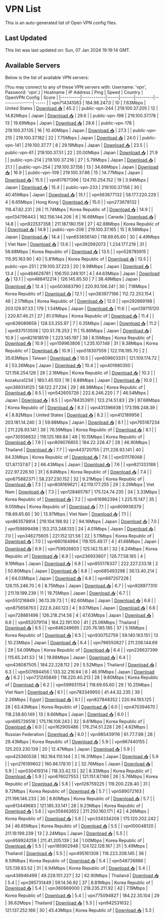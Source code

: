 # VPN List

This is an auto-generated list of Open VPN config files.

## Last Updated

This list was last updated on: Sun, 07 Jan 2024 19:19:14 GMT.

## Available Servers

Below is the list of available VPN servers:

(You may connect to any of these VPN servers with: Username: 'vpn', Password: 'vpn'.)
| Hostname | IP Address | Ping | Speed | Country | OpenVPN Config | Score |
|----------|------------|------|-------|---------|----------------| ----- |
| vpn714341063 | 184.98.247.0 | 10 | 7.63Mbps | United States | [Download 📥](./configs/server_0_US.ovpn) | 45.2 |
| public-vpn-244 | 219.100.37.205 | 12 | 14.82Mbps | Japan | [Download 📥](./configs/server_1_JP.ovpn) | 29.6 |
| public-vpn-198 | 219.100.37.178 | 13 | 19.69Mbps | Japan | [Download 📥](./configs/server_2_JP.ovpn) | 28.6 |
| public-vpn-178 | 219.100.37.135 | 16 | 10.40Mbps | Japan | [Download 📥](./configs/server_3_JP.ovpn) | 27.3 |
| public-vpn-215 | 219.100.37.182 | 22 | 7.75Mbps | Japan | [Download 📥](./configs/server_4_JP.ovpn) | 24.0 |
| public-vpn-141 | 219.100.37.77 | 8 | 29.19Mbps | Japan | [Download 📥](./configs/server_5_JP.ovpn) | 23.5 |
| public-vpn-61 | 219.100.37.51 | 22 | 20.00Mbps | Japan | [Download 📥](./configs/server_6_JP.ovpn) | 21.9 |
| public-vpn-214 | 219.100.37.216 | 27 | 5.79Mbps | Japan | [Download 📥](./configs/server_7_JP.ovpn) | 21.1 |
| public-vpn-254 | 219.100.37.158 | 13 | 34.66Mbps | Japan | [Download 📥](./configs/server_8_JP.ovpn) | 16.9 |
| public-vpn-109 | 219.100.37.86 | 15 | 14.77Mbps | Japan | [Download 📥](./configs/server_9_JP.ovpn) | 15.5 |
| vpn817671396 | 124.110.254.152 | 19 | 3.94Mbps | Japan | [Download 📥](./configs/server_10_JP.ovpn) | 15.4 |
| public-vpn-233 | 219.100.37.156 | 30 | 40.45Mbps | Japan | [Download 📥](./configs/server_11_JP.ovpn) | 15.1 |
| vpn563877132 | 58.177.220.229 | 4 | 6.65Mbps | Hong Kong | [Download 📥](./configs/server_12_HK.ovpn) | 15.0 |
| vpn273678132 | 118.47.82.231 | 26 | 11.74Mbps | Korea Republic of | [Download 📥](./configs/server_13_KR.ovpn) | 14.9 |
| vpn134796443 | 162.156.144.206 | 6 | 16.68Mbps | Canada | [Download 📥](./configs/server_14_CA.ovpn) | 14.8 |
| vpn922537358 | 211.187.180.159 | 27 | 42.88Mbps | Korea Republic of | [Download 📥](./configs/server_15_KR.ovpn) | 14.8 |
| public-vpn-206 | 219.100.37.165 | 15 | 8.58Mbps | Japan | [Download 📥](./configs/server_16_JP.ovpn) | 14.4 |
| vpn653656140 | 118.69.65.60 | 30 | 4.49Mbps | Viet Nam | [Download 📥](./configs/server_17_VN.ovpn) | 13.6 |
| vpn392992073 | 1.234.177.219 | 31 | 56.68Mbps | Korea Republic of | [Download 📥](./configs/server_18_KR.ovpn) | 13.5 |
| vpn528785915 | 115.95.163.90 | 40 | 5.81Mbps | Korea Republic of | [Download 📥](./configs/server_19_KR.ovpn) | 13.5 |
| public-vpn-251 | 219.100.37.223 | 20 | 9.98Mbps | Japan | [Download 📥](./configs/server_20_JP.ovpn) | 13.4 |
| vpn484628781 | 106.150.249.101 | 4 | 44.63Mbps | Japan | [Download 📥](./configs/server_21_JP.ovpn) | 13.1 |
| vpn488412214 | 126.145.85.50 | 7 | 38.49Mbps | Japan | [Download 📥](./configs/server_22_JP.ovpn) | 12.4 |
| vpn503683790 | 220.93.106.241 | 30 | 7.18Mbps | Korea Republic of | [Download 📥](./configs/server_23_KR.ovpn) | 12.1 |
| vpn383977186 | 112.72.253.154 | 48 | 2.17Mbps | Korea Republic of | [Download 📥](./configs/server_24_KR.ovpn) | 12.0 |
| vpn292869198 | 203.129.97.33 | 179 | 1.54Mbps | Japan | [Download 📥](./configs/server_25_JP.ovpn) | 11.6 |
| vpn139715120 | 220.87.46.21 | 27 | 81.01Mbps | Korea Republic of | [Download 📥](./configs/server_26_KR.ovpn) | 11.4 |
| vpn639089658 | 128.53.255.97 | 7 | 0.35Mbps | Japan | [Download 📥](./configs/server_27_JP.ovpn) | 11.2 |
| vpn937513508 | 120.51.78.253 | 11 | 15.86Mbps | Japan | [Download 📥](./configs/server_28_JP.ovpn) | 10.9 |
| vpn821618519 | 1.223.145.197 | 38 | 8.15Mbps | Korea Republic of | [Download 📥](./configs/server_29_KR.ovpn) | 10.9 |
| vpn159963806 | 1.235.107.148 | 31 | 9.38Mbps | Korea Republic of | [Download 📥](./configs/server_30_KR.ovpn) | 10.9 |
| vpn518307559 | 122.116.195.70 | 2 | 35.63Mbps | Taiwan | [Download 📥](./configs/server_31_TW.ovpn) | 10.5 |
| vpn609603331 | 121.109.174.72 | 4 | 53.26Mbps | Japan | [Download 📥](./configs/server_32_JP.ovpn) | 10.4 |
| vpn401980350 | 121.158.254.126 | 28 | 2.18Mbps | Korea Republic of | [Download 📥](./configs/server_33_KR.ovpn) | 10.2 |
| kozakura1234 | 180.1.45.103 | 19 | 6.88Mbps | Japan | [Download 📥](./configs/server_34_JP.ovpn) | 10.0 |
| vpn389314125 | 58.122.27.234 | 29 | 48.98Mbps | Korea Republic of | [Download 📥](./configs/server_35_KR.ovpn) | 8.5 |
| vpn542605726 | 222.6.246.220 | 7 | 46.54Mbps | Japan | [Download 📥](./configs/server_36_JP.ovpn) | 8.5 |
| vpn784353911 | 123.214.51.83 | 29 | 87.68Mbps | Korea Republic of | [Download 📥](./configs/server_37_KR.ovpn) | 8.3 |
| vpn431396938 | 173.198.248.39 | 4 | 8.82Mbps | United States | [Download 📥](./configs/server_38_US.ovpn) | 8.2 |
| vpn412189956 | 203.181.14.240 | 3 | 59.88Mbps | Japan | [Download 📥](./configs/server_39_JP.ovpn) | 8.1 |
| vpn765187234 | 211.228.93.141 | 39 | 76.59Mbps | Korea Republic of | [Download 📥](./configs/server_40_KR.ovpn) | 8.1 |
| vpn730556632 | 116.125.189.84 | 48 | 10.15Mbps | Korea Republic of | [Download 📥](./configs/server_41_KR.ovpn) | 7.8 |
| vpn809076855 | 184.22.228.47 | 28 | 46.90Mbps | Thailand | [Download 📥](./configs/server_42_TH.ovpn) | 7.7 |
| vpn443720755 | 211.228.93.141 | 40 | 84.33Mbps | Korea Republic of | [Download 📥](./configs/server_43_KR.ovpn) | 7.6 |
| vpn511176068 | 121.87.137.87 | 2 | 66.43Mbps | Japan | [Download 📥](./configs/server_44_JP.ovpn) | 7.6 |
| vpn821333188 | 222.97.226.50 | 31 | 6.84Mbps | Korea Republic of | [Download 📥](./configs/server_45_KR.ovpn) | 7.4 |
| vpn675882371 | 58.237.230.152 | 32 | 9.21Mbps | Korea Republic of | [Download 📥](./configs/server_46_KR.ovpn) | 7.3 |
| vpn808169621 | 42.119.177.255 | 29 | 3.29Mbps | Viet Nam | [Download 📥](./configs/server_47_VN.ovpn) | 7.3 |
| vpn128465787 | 175.124.74.235 | 34 | 3.33Mbps | Korea Republic of | [Download 📥](./configs/server_48_KR.ovpn) | 7.2 |
| vpn616962394 | 1.225.15.147 | 35 | 9.05Mbps | Korea Republic of | [Download 📥](./configs/server_49_KR.ovpn) | 7.1 |
| vpn609936379 | 118.69.65.60 | 30 | 13.97Mbps | Viet Nam | [Download 📥](./configs/server_50_VN.ovpn) | 7.1 |
| vpn863578814 | 219.104.198.92 | 2 | 94.16Mbps | Japan | [Download 📥](./configs/server_51_JP.ovpn) | 7.0 |
| vpn159899498 | 153.213.248.133 | 24 | 4.01Mbps | Japan | [Download 📥](./configs/server_52_JP.ovpn) | 7.0 |
| vpn346275605 | 221.152.121.56 | 22 | 5.11Mbps | Korea Republic of | [Download 📥](./configs/server_53_KR.ovpn) | 7.0 |
| vpn660164994 | 119.105.49.17 | 4 | 41.66Mbps | Japan | [Download 📥](./configs/server_54_JP.ovpn) | 6.9 |
| vpn759926803 | 125.142.15.81 | 32 | 6.24Mbps | Korea Republic of | [Download 📥](./configs/server_55_KR.ovpn) | 6.9 |
| vpn236933607 | 126.77.58.165 | 4 | 9.19Mbps | Japan | [Download 📥](./configs/server_56_JP.ovpn) | 6.8 |
| vpn955178337 | 222.227.233.18 | 2 | 50.80Mbps | Japan | [Download 📥](./configs/server_57_JP.ovpn) | 6.8 |
| vpn685493298 | 36.13.40.214 | 4 | 64.03Mbps | Japan | [Download 📥](./configs/server_58_JP.ovpn) | 6.8 |
| vpn697207228 | 126.115.246.70 | 6 | 8.75Mbps | Japan | [Download 📥](./configs/server_59_JP.ovpn) | 6.7 |
| vpn928977310 | 211.19.199.239 | 11 | 19.75Mbps | Japan | [Download 📥](./configs/server_60_JP.ovpn) | 6.7 |
| vpn551216849 | 36.13.39.73 | 1 | 82.60Mbps | Japan | [Download 📥](./configs/server_61_JP.ovpn) | 6.6 |
| vpn875658763 | 222.6.240.123 | 4 | 9.07Mbps | Japan | [Download 📥](./configs/server_62_JP.ovpn) | 6.6 |
| vpn728881496 | 126.218.214.56 | 4 | 47.63Mbps | Japan | [Download 📥](./configs/server_63_JP.ovpn) | 6.6 |
| vpn652079114 | 184.22.191.100 | 41 | 25.06Mbps | Thailand | [Download 📥](./configs/server_64_TH.ovpn) | 6.5 |
| vpn846249695 | 220.76.185.185 | 37 | 5.16Mbps | Korea Republic of | [Download 📥](./configs/server_65_KR.ovpn) | 6.5 |
| vpn930752759 | 59.140.163.151 | 13 | 10.23Mbps | Japan | [Download 📥](./configs/server_66_JP.ovpn) | 6.4 |
| vpn796550827 | 211.206.144.69 | 29 | 54.09Mbps | Korea Republic of | [Download 📥](./configs/server_67_KR.ovpn) | 6.4 |
| vpn226637399 | 115.65.241.53 | 14 | 19.88Mbps | Japan | [Download 📥](./configs/server_68_JP.ovpn) | 6.4 |
| vpn438087505 | 184.22.228.112 | 29 | 5.52Mbps | Thailand | [Download 📥](./configs/server_69_TH.ovpn) | 6.3 |
| vpn507694456 | 133.32.216.94 | 6 | 46.91Mbps | Japan | [Download 📥](./configs/server_70_JP.ovpn) | 6.2 |
| vpn721245849 | 118.220.40.213 | 28 | 9.80Mbps | Korea Republic of | [Download 📥](./configs/server_71_KR.ovpn) | 6.2 |
| vpn599931154 | 118.69.65.60 | 29 | 10.25Mbps | Viet Nam | [Download 📥](./configs/server_72_VN.ovpn) | 6.1 |
| vpn783349950 | 41.44.32.235 | 39 | 2.26Mbps | Egypt | [Download 📥](./configs/server_73_EG.ovpn) | 6.1 |
| vpn827848352 | 220.94.193.125 | 28 | 63.43Mbps | Korea Republic of | [Download 📥](./configs/server_74_KR.ovpn) | 6.0 |
| vpn470394670 | 118.238.60.149 | 13 | 9.66Mbps | Japan | [Download 📥](./configs/server_75_JP.ovpn) | 6.0 |
| vpn665726518 | 175.116.108.243 | 32 | 9.61Mbps | Korea Republic of | [Download 📥](./configs/server_76_KR.ovpn) | 6.0 |
| vpn162900486 | 176.214.51.228 | 26 | 4.62Mbps | Russian Federation | [Download 📥](./configs/server_77_RU.ovpn) | 6.0 |
| vpn985439116 | 61.77.7.98 | 28 | 29.43Mbps | Korea Republic of | [Download 📥](./configs/server_78_KR.ovpn) | 5.9 |
| vpn967440155 | 125.203.230.139 | 20 | 12.47Mbps | Japan | [Download 📥](./configs/server_79_JP.ovpn) | 5.9 |
| vpn425360538 | 182.164.110.144 | 3 | 16.31Mbps | Japan | [Download 📥](./configs/server_80_JP.ovpn) | 5.9 |
| vpn276199602 | 160.86.178.10 | 2 | 32.76Mbps | Japan | [Download 📥](./configs/server_81_JP.ovpn) | 5.9 |
| vpn530419314 | 118.33.42.13 | 32 | 8.33Mbps | Korea Republic of | [Download 📥](./configs/server_82_KR.ovpn) | 5.9 |
| vpn676027553 | 121.151.87.166 | 26 | 5.76Mbps | Korea Republic of | [Download 📥](./configs/server_83_KR.ovpn) | 5.8 |
| vpn126759225 | 119.200.228.40 | 31 | 9.72Mbps | Korea Republic of | [Download 📥](./configs/server_84_KR.ovpn) | 5.7 |
| vpn589072163 | 211.196.146.233 | 30 | 8.60Mbps | Korea Republic of | [Download 📥](./configs/server_85_KR.ovpn) | 5.7 |
| vpn913449683 | 121.185.33.141 | 28 | 9.23Mbps | Korea Republic of | [Download 📥](./configs/server_86_KR.ovpn) | 5.6 |
| vpn359462652 | 211.250.160.171 | 42 | 4.26Mbps | Korea Republic of | [Download 📥](./configs/server_87_KR.ovpn) | 5.6 |
| vpn334334208 | 175.120.202.242 | 34 | 46.65Mbps | Korea Republic of | [Download 📥](./configs/server_88_KR.ovpn) | 5.5 |
| vpn100048120 | 211.19.199.239 | 13 | 2.24Mbps | Japan | [Download 📥](./configs/server_89_JP.ovpn) | 5.5 |
| vpn959924259 | 211.41.205.139 | 34 | 1.00Mbps | Korea Republic of | [Download 📥](./configs/server_90_KR.ovpn) | 5.5 |
| vpn185902948 | 124.122.128.187 | 31 | 5.49Mbps | Thailand | [Download 📥](./configs/server_91_TH.ovpn) | 5.5 |
| vpn495161308 | 118.223.208.145 | 38 | 8.59Mbps | Korea Republic of | [Download 📥](./configs/server_92_KR.ovpn) | 5.4 |
| vpn548726886 | 125.139.83.52 | 31 | 6.94Mbps | Korea Republic of | [Download 📥](./configs/server_93_KR.ovpn) | 5.4 |
| vpn438946499 | 49.228.101.227 | 32 | 62.90Mbps | Thailand | [Download 📥](./configs/server_94_TH.ovpn) | 5.4 |
| vpn395731449 | 59.14.56.92 | 37 | 8.81Mbps | Korea Republic of | [Download 📥](./configs/server_95_KR.ovpn) | 5.4 |
| vpn360669000 | 218.235.211.92 | 42 | 7.19Mbps | Korea Republic of | [Download 📥](./configs/server_96_KR.ovpn) | 5.4 |
| vpn775094827 | 184.22.35.104 | 29 | 36.62Mbps | Thailand | [Download 📥](./configs/server_97_TH.ovpn) | 5.3 |
| vpn942531632 | 121.137.252.166 | 30 | 45.43Mbps | Korea Republic of | [Download 📥](./configs/server_98_KR.ovpn) | 5.3 |
